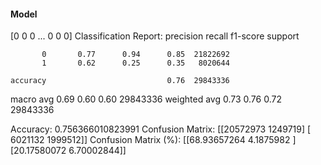 #### Model
[0 0 0 ... 0 0 0]
Classification Report:
              precision    recall  f1-score   support

           0       0.77      0.94      0.85  21822692
           1       0.62      0.25      0.35   8020644

    accuracy                           0.76  29843336
   macro avg       0.69      0.60      0.60  29843336
weighted avg       0.73      0.76      0.72  29843336

Accuracy: 0.756366010823991
Confusion Matrix:
[[20572973  1249719]
 [ 6021132  1999512]]
Confusion Matrix (%):
[[68.93657264  4.1875982 ]
 [20.17580072  6.70002844]]
